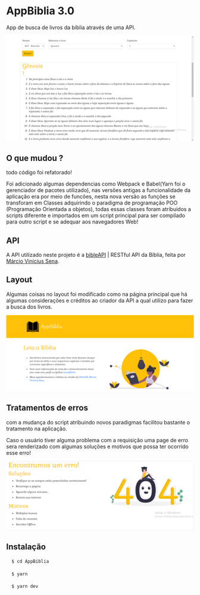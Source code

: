 # AppBiblia 3.0

App de busca de livros da bíblia através de uma API.

![AppBíblia](https://raw.githubusercontent.com/joaobr200/AppBiblia/master/.github/search_bible.png)

## O que mudou ?

todo código foi refatorado!

Foi adicionado algumas dependencias como Webpack e Babel(Yarn foi o gerenciador de pacotes utilizado), nas versões antigas a funcionalidade da aplicação era por meio de funcões,
nesta nova versão as funções se transforam em Classes adquirindo o paradigma de programação POO (Programação Orientada a objetos),
todas essas classes foram atribuidos a scripts diferente e importados em um script principal para ser compilado para outro script e se adequar
aos navegadores Web!

## API

A API utilizado neste projeto é a [bibleAPI](https://bibleapi.co/) | RESTful API da Bíblia, feita por [Márcio Vinícius Sena](https://github.com/marciovsena).

## Layout

Algumas coisas no layout foi modificado como na página principal que há algumas considerações e créditos ao criador da API a qual utilizo
para fazer a busca dos livros.

![AppBíblia](https://github.com/joaobr200/AppBiblia/blob/master/.github/app%20biblia.png)

## Tratamentos de erros

com a mudança do script atribuindo novos paradigmas facilitou bastante o tratamento na aplicação.

Caso o usuário tiver alguma problema com a requisição uma page de erro sera renderizado com algumas soluções e motivos que possa ter ocorrido esse erro!

![Página de erro](https://github.com/joaobr200/AppBiblia/blob/master/.github/erro_page.png)

## Instalação

```sh
  $ cd AppBiblia

  $ yarn

  $ yarn dev
```
